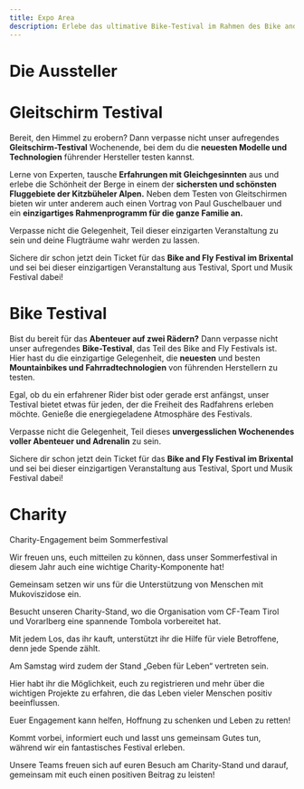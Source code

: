 ```yaml
---
title: Expo Area
description: Erlebe das ultimative Bike-Testival im Rahmen des Bike and Fly Festivals im Brixental!
---
```


# Die Aussteller

<div class="card--grid grid-gap-1 md:max-w-90 mx-auto py-4 md:py-12">
  <ContentPartnerCard image="/media/expo-area/advance.jpg" type="Fly" title="Advance Paragliders" sub-title="" address="" phone="" mail="" website="https://www.advance.swiss"/>
  <ContentPartnerCard image="/media/expo-area/atera.jpg" type="Bike" title="Atera" sub-title="" address="" phone="" mail="" website="https://www.atera.de"/>
  <ContentPartnerCard image="/media/expo-area/first-degree.jpg" type="Bike" title="First 1° Degree" sub-title="" address="" phone="" mail="" website="https://firstdegree-mtb.com"/>
  <ContentPartnerCard image="/media/expo-area/flow.jpg" type="Fly" title="Flow Paragliders" sub-title="" address="" phone="" mail="" website="https://www.flowparagliders.de"/>
  <ContentPartnerCard image="/media/expo-area/nova.jpg" type="Fly" title="Nova Paragliders" sub-title="" address="" phone="" mail="" website="https://www.nova.eu"/>
  <ContentPartnerCard image="/media/expo-area/rent-a-bike.jpg" type="Bike" title="Rent-A-Bike" sub-title="" address="" phone="" mail="" website="https://www.rent-a-bike.at"/>
  <ContentPartnerCard image="/media/expo-area/skywalk.jpg" type="Fly" title="Skywalk Paragliders" sub-title="" address="" phone="" mail="" website="https://skywalk.info"/>
  <ContentPartnerCard image="/media/expo-area/thok-e-bikes.jpg" type="Bike" title="Thok E-Bikes" sub-title="" address="" phone="" mail="" website="https://www.thokbikes.com"/>
  <ContentPartnerCard image="/media/expo-area/u-turn.jpg" type="Fly" title="U-Turn Paragliders" sub-title="" address="" phone="" mail="" website="https://u-turn.de"/>
</div>

# Gleitschirm Testival

Bereit, den Himmel zu erobern? Dann verpasse nicht unser aufregendes **Gleitschirm-Testival** Wochenende, bei dem du die **neuesten Modelle und Technologien** führender Hersteller testen kannst.

Lerne von Experten, tausche **Erfahrungen mit Gleichgesinnten** aus und erlebe die Schönheit der Berge in einem der **sichersten und schönsten Fluggebiete der Kitzbüheler Alpen.** Neben dem Testen von Gleitschirmen bieten wir unter anderem auch einen Vortrag von Paul Guschelbauer und ein **einzigartiges Rahmenprogramm für die ganze Familie an.**

Verpasse nicht die Gelegenheit, Teil dieser einzigarten Veranstaltung zu sein und deine Flugträume wahr werden zu lassen.

Sichere dir schon jetzt dein Ticket für das **Bike and Fly Festival im Brixental** und sei bei dieser einzigartigen Veranstaltung aus Testival, Sport und Musik Festival dabei!

<ContentImageGallery path="/media/gleitschirm-testival/gallerie/"/>


# Bike Testival

Bist du bereit für das **Abenteuer auf zwei Rädern?** Dann verpasse nicht unser aufregendes **Bike-Testival**, das Teil des Bike and Fly Festivals ist. Hier hast du die einzigartige Gelegenheit, die **neuesten** und besten **Mountainbikes und Fahrradtechnologien** von führenden Herstellern zu testen.

Egal, ob du ein erfahrener Rider bist oder gerade erst anfängst, unser Testival bietet etwas für jeden, der die Freiheit des Radfahrens erleben möchte. Genieße die energiegeladene Atmosphäre des Festivals.

Verpasse nicht die Gelegenheit, Teil dieses **unvergesslichen Wochenendes voller Abenteuer und Adrenalin** zu sein.

Sichere dir schon jetzt dein Ticket für das **Bike and Fly Festival im Brixental** und sei bei dieser einzigartigen Veranstaltung aus Testival, Sport und Musik Festival dabei!

<ContentImageGallery path="/media/bike-testival/gallerie/"/>


# Charity

Charity-Engagement beim Sommerfestival

Wir freuen uns, euch mitteilen zu können, dass unser Sommerfestival in diesem Jahr auch eine wichtige Charity-Komponente hat!

Gemeinsam setzen wir uns für die Unterstützung von Menschen mit Mukoviszidose ein.

Besucht unseren Charity-Stand, wo die Organisation vom CF-Team Tirol und Vorarlberg eine spannende Tombola vorbereitet hat.

Mit jedem Los, das ihr kauft, unterstützt ihr die Hilfe für viele Betroffene, denn jede Spende zählt.

Am Samstag wird zudem der Stand „Geben für Leben“ vertreten sein.

Hier habt ihr die Möglichkeit, euch zu registrieren und mehr über die wichtigen Projekte zu erfahren, die das Leben vieler Menschen positiv beeinflussen.

Euer Engagement kann helfen, Hoffnung zu schenken und Leben zu retten!

Kommt vorbei, informiert euch und lasst uns gemeinsam Gutes tun, während wir ein fantastisches Festival erleben.

Unsere Teams freuen sich auf euren Besuch am Charity-Stand und darauf, gemeinsam mit euch einen positiven Beitrag zu leisten!


<ContentImageGallery path="/media/expo-area/gallerie/"/>
